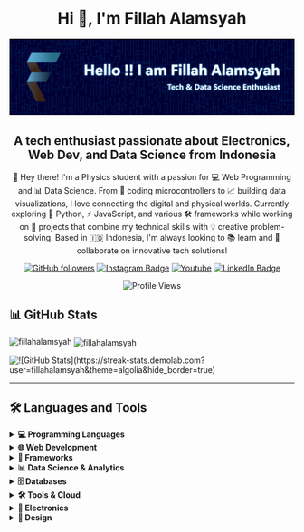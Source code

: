 # <div align="center">Hi 👋, I'm Fillah Alamsyah</div>

![GitHub Logo](images/github-header-imagea.png)

## <div align="center">A tech enthusiast passionate about Electronics, Web Dev, and Data Science from Indonesia</div>

<div align="center">
        <p>👋 Hey there! I'm a Physics student with a passion for 💻 Web Programming and 📊 Data Science. From 🔌 coding microcontrollers to 📈 building data visualizations, I love connecting the digital and physical worlds. Currently exploring 🐍 Python, ⚡ JavaScript, and various 🛠️ frameworks while working on 🚀 projects that combine my technical skills with 💡 creative problem-solving. Based in 🇮🇩 Indonesia, I'm always looking to 📚 learn and 🤝 collaborate on innovative tech solutions!</p>
</div>

<p align="center">
    <!-- <img src="https://komarev.com/ghpvc/?username=fillahalamsyah&label=Profile%20views&color=0e75b6&style=flat" alt="fillahalamsyah" /> -->
    <a href="https://www.github.com/FillahAlamsyah"><img src="https://img.shields.io/github/followers/FillahAlamsyah?style=social" alt="GitHub followers" /></a>
    <a href="https://www.instagram.com/fillah_alamsyah/"><img src="https://img.shields.io/badge/-Fillah_Alamsyah-blue?style=flat-square&logo=Instagram&logoColor=white" alt="Instagram Badge" /></a>
    <a href="https://www.youtube.com/channel/UCCl3xGZbVUGRDudxwhHvFcw"><img src="https://img.shields.io/badge/YouTube-FF0000?style=flat-square&logo=youtube&logoColor=white" alt="Youtube" /></a>
    <a href="https://www.linkedin.com/in/fillah-alamsyah/"><img src="https://img.shields.io/badge/-LinkedIn-blue?style=social&logo=Linkedin&logoColor=blue" alt="LinkedIn Badge" /></a>
</p>
<div align="center">
    <img src="https://profile-counter.glitch.me/fillahalamsyah/count.svg?" alt="Profile Views" />
</div>

<!--
## 🔭 Current Work & Projects

- 🔭 I'm currently working on [F](f)
- 👯 I'm looking to collaborate on [f](f)
- 🤝 I'm looking for help with [f](f)
- 👨‍💻 All of my projects are available at [fillahalamsyah.github.io/projects](https://fillahalamsyah.github.io/projects) -->

<!--
## 📝 Writing & Communication

- 📝 I regularly write articles on [fillahalamsyah.github.io/blog](https://fillahalamsyah.github.io/blog)
- 💬 Ask me about **Astro, TypeScript**
- 📫 How to reach me: **fillahalamsyah@gmail.com**
- 📄 Know about my experiences: [fillahalamsyah.github.io/resume](https://fillahalamsyah.github.io/resume)
-->

<!-- ### Blog Posts -->

<!-- BLOG-POST-LIST:START -->
<!-- BLOG-POST-LIST:END -->

<!-- ## 🌐 Connect with me

<p align="left">
<a href="https://linkedin.com/in/fillah-alamsyah" target="blank"><img align="center" src="https://raw.githubusercontent.com/rahuldkjain/github-profile-readme-generator/master/src/images/icons/Social/linked-in-alt.svg" alt="fillah-alamsyah" height="30" width="40" /></a>
<a href="https://instagram.com/fillah_alamsyah" target="blank"><img align="center" src="https://raw.githubusercontent.com/rahuldkjain/github-profile-readme-generator/master/src/images/icons/Social/instagram.svg" alt="fillah_alamsyah" height="30" width="40" /></a>
<a href="https://www.youtube.com/c/fillahalamsyah2885" target="blank"><img align="center" src="https://raw.githubusercontent.com/rahuldkjain/github-profile-readme-generator/master/src/images/icons/Social/youtube.svg" alt="fillahalamsyah2885" height="30" width="40" /></a>
<!-- <a href="https://fillahalamsyah.github.io/rss.xml" target="blank"><img align="center" src="https://raw.githubusercontent.com/rahuldkjain/github-profile-readme-generator/master/src/images/icons/Social/rss.svg" alt="https://fillahalamsyah.github.io/rss.xml" height="30" width="40" /></a> 
</p> -->

## 📊 GitHub Stats

<p><img align="left" src="https://github-readme-stats.vercel.app/api/top-langs?username=fillahalamsyah&show_icons=true&locale=en&layout=compact&theme=algolia" alt="fillahalamsyah" /></p>

<p>&nbsp;<img align="center" src="https://github-readme-stats.vercel.app/api?username=fillahalamsyah&show_icons=true&locale=en&theme=algolia" alt="fillahalamsyah" /></p>

![!\[GitHub Stats\](https://streak-stats.demolab.com?user=fillahalamsyah&theme=algolia&hide_border=true)](https://streak-stats.demolab.com?user=fillahalamsyah&theme=algolia&hide_border=true)

---

## 🛠️ Languages and Tools

<details>
    <summary><strong>💻 Programming Languages</strong></summary>
    <p align="left">
        <a href="https://www.python.org" target="_blank" rel="noreferrer"><img src="https://raw.githubusercontent.com/devicons/devicon/master/icons/python/python-original.svg" alt="python" width="40" height="40"/></a>
        <a href="https://developer.mozilla.org/en-US/docs/Web/JavaScript" target="_blank" rel="noreferrer"><img src="https://raw.githubusercontent.com/devicons/devicon/master/icons/javascript/javascript-original.svg" alt="javascript" width="40" height="40"/></a>
        <a href="https://www.typescriptlang.org/" target="_blank" rel="noreferrer"><img src="https://raw.githubusercontent.com/devicons/devicon/master/icons/typescript/typescript-original.svg" alt="typescript" width="40" height="40"/></a>
        <a href="https://www.w3schools.com/cpp/" target="_blank" rel="noreferrer"><img src="https://raw.githubusercontent.com/devicons/devicon/master/icons/cplusplus/cplusplus-original.svg" alt="cplusplus" width="40" height="40"/></a>
        <a href="https://www.php.net" target="_blank" rel="noreferrer"><img src="https://raw.githubusercontent.com/devicons/devicon/master/icons/php/php-original.svg" alt="php" width="40" height="40"/></a>
        <a href="https://www.haskell.org/" target="_blank" rel="noreferrer"><img src="https://upload.wikimedia.org/wikipedia/commons/1/1c/Haskell-Logo.svg" alt="haskell" width="40" height="40"/></a>
    </p>
</details>

<details>
    <summary><strong>🌐 Web Development</strong></summary>
    <p align="left">
        <a href="https://www.w3.org/html/" target="_blank" rel="noreferrer"><img src="https://raw.githubusercontent.com/devicons/devicon/master/icons/html5/html5-original-wordmark.svg" alt="html5" width="40" height="40"/></a>
        <a href="https://www.w3schools.com/css/" target="_blank" rel="noreferrer"><img src="https://raw.githubusercontent.com/devicons/devicon/master/icons/css3/css3-original-wordmark.svg" alt="css3" width="40" height="40"/></a>
        <a href="https://nodejs.org" target="_blank" rel="noreferrer"><img src="https://raw.githubusercontent.com/devicons/devicon/master/icons/nodejs/nodejs-original-wordmark.svg" alt="nodejs" width="40" height="40"/></a>
    </p>
</details>

<details>
    <summary><strong>🔧 Frameworks</strong></summary>
    <p align="left">
        <a href="https://www.djangoproject.com/" target="_blank" rel="noreferrer"><img src="https://cdn.worldvectorlogo.com/logos/django.svg" alt="django" width="40" height="40"/></a>
        <a href="https://flask.palletsprojects.com/" target="_blank" rel="noreferrer"><img src="https://raw.githubusercontent.com/devicons/devicon/master/icons/flask/flask-original-wordmark.svg" alt="flask" width="40" height="40"/></a>
        <a href="https://astro.build/" target="_blank" rel="noreferrer"><img src="https://astro.build/assets/press/astro-icon-light-gradient.svg" alt="astro" width="40" height="40"/></a>
    </p>
</details>

<details>
    <summary><strong>📊 Data Science & Analytics</strong></summary>
    <p align="left">
        <a href="https://pandas.pydata.org/" target="_blank" rel="noreferrer"><img src="https://raw.githubusercontent.com/devicons/devicon/2ae2a900d2f041da66e950e4d48052658d850630/icons/pandas/pandas-original.svg" alt="pandas" width="40" height="40"/></a>
        <a href="https://scikit-learn.org/" target="_blank" rel="noreferrer"><img src="https://upload.wikimedia.org/wikipedia/commons/0/05/Scikit_learn_logo_small.svg" alt="scikit_learn" width="40" height="40"/></a>
        <a href="https://seaborn.pydata.org/" target="_blank" rel="noreferrer"><img src="https://seaborn.pydata.org/_images/logo-mark-lightbg.svg" alt="seaborn" width="40" height="40"/></a>
        <a href="https://www.tensorflow.org" target="_blank" rel="noreferrer"><img src="https://www.vectorlogo.zone/logos/tensorflow/tensorflow-icon.svg" alt="tensorflow" width="40" height="40"/></a>
        <a href="https://www.chartjs.org" target="_blank" rel="noreferrer"><img src="https://www.chartjs.org/media/logo-title.svg" alt="chartjs" width="40" height="40"/></a>
    </p>
</details>

<details>
    <summary><strong>🗄️ Databases</strong></summary>
    <p align="left">
        <a href="https://www.mongodb.com/" target="_blank" rel="noreferrer"><img src="https://raw.githubusercontent.com/devicons/devicon/master/icons/mongodb/mongodb-original-wordmark.svg" alt="mongodb" width="40" height="40"/></a>
        <a href="https://www.mysql.com/" target="_blank" rel="noreferrer"><img src="https://raw.githubusercontent.com/devicons/devicon/master/icons/mysql/mysql-original-wordmark.svg" alt="mysql" width="40" height="40"/></a>
    </p>
</details>

<details>
    <summary><strong>🛠️ Tools & Cloud</strong></summary>
    <p align="left">
        <a href="https://git-scm.com/" target="_blank" rel="noreferrer"><img src="https://www.vectorlogo.zone/logos/git-scm/git-scm-icon.svg" alt="git" width="40" height="40"/></a>
        <a href="https://firebase.google.com/" target="_blank" rel="noreferrer"><img src="https://www.vectorlogo.zone/logos/firebase/firebase-icon.svg" alt="firebase" width="40" height="40"/></a>
        <a href="https://cloud.google.com" target="_blank" rel="noreferrer"><img src="https://www.vectorlogo.zone/logos/google_cloud/google_cloud-icon.svg" alt="gcp" width="40" height="40"/></a>
        <a href="https://postman.com" target="_blank" rel="noreferrer"><img src="https://www.vectorlogo.zone/logos/getpostman/getpostman-icon.svg" alt="postman" width="40" height="40"/></a>
    </p>
</details>

<details>
    <summary><strong>🔌 Electronics</strong></summary>
    <p align="left">
        <a href="https://www.arduino.cc/" target="_blank" rel="noreferrer"><img src="https://cdn.worldvectorlogo.com/logos/arduino-1.svg" alt="arduino" width="40" height="40"/></a>
    </p>
</details>

<details>
    <summary><strong>🎨 Design</strong></summary>
    <p align="left">
        <a href="https://www.photoshop.com/en" target="_blank" rel="noreferrer"><img src="https://raw.githubusercontent.com/devicons/devicon/master/icons/photoshop/photoshop-line.svg" alt="photoshop" width="40" height="40"/></a>
        <a href="https://www.adobe.com/in/products/illustrator.html" target="_blank" rel="noreferrer"><img src="https://www.vectorlogo.zone/logos/adobe_illustrator/adobe_illustrator-icon.svg" alt="illustrator" width="40" height="40"/></a>
    </p>
</details>
